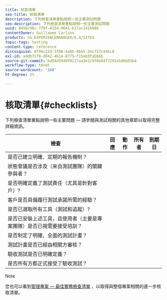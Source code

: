 ```yaml
---
title: 核取清單
seo-title: 核取清單
description: 下列檢查清單重點說明一些主要測試問題
seo-description: 下列檢查清單重點說明一些主要測試問題
uuid: 0456c98c-779f-415d-9641-b17ac141698b
contentOwner: Guillaume Carlino
products: SG_EXPERIENCEMANAGER/6.4/SITES
topic-tags: testing
content-type: reference
discoiquuid: 8f94c22d-5f08-4a8b-8bb5-5ec757c44bc8
exl-id: addb71f8-d042-4b14-8775-f15ab9fa5b6b
source-git-commit: bd94d3949f0117aa3e1c9f0e84f7293a5d6b03b4
workflow-type: tm+mt
source-wordcount: '168'
ht-degree: 2%

---
```


# 核取清單{#checklists}

下列檢查清單重點說明一些主要問題 — 請參閱與測試相關的其他章節以取得完整詳細資訊。

| 檢查 | 回應 | 動作 | 所有者 | 到期日 |
|---|---|---|---|---|
| 是否已建立明確、定期的報告機制？ |  |  |  |  |
| 狀態會議是否涉及（來自測試團隊）的關鍵參與者？ |  |  |  |  |
| 是否明確定義了測試責任（尤其是針對客戶）? |  |  |  |  |
| 客戶是否具備履行測試承諾所需的經驗？ |  |  |  |  |
| 是否已選取所有工具（測試和追蹤）? |  |  |  |  |
| 是否已安裝上述工具，且使用者（主要是專案團隊）是否已視需要接受培訓？ |  |  |  |  |
| 是否制定了明確、全面的測試計畫？ |  |  |  |  |
| 測試計畫是否已經由相關方審核？ |  |  |  |  |
| 驗收測試是否已明確定義？ |  |  |  |  |
| 是否所有方都正式接受了驗收測試？ |  |  |  |  |

>[!NOTE]
>
>您也可以看到[管理專案 — 最佳實務檢查清單](/help/managing/best-practices.md) ，以取得與整個專案相關的進一步核取清單。
